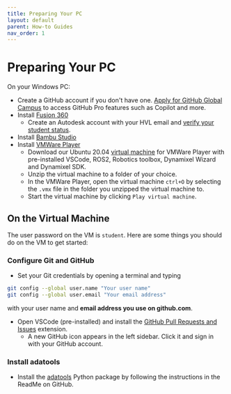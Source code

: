 ```yaml
---
title: Preparing Your PC
layout: default
parent: How-to Guides
nav_order: 1
---
```


# Preparing Your PC
On your Windows PC:
- Create a GitHub account if you don't have one. [Apply for GitHub Global Campus](https://docs.github.com/en/education/explore-the-benefits-of-teaching-and-learning-with-github-education/github-global-campus-for-students/apply-to-github-global-campus-as-a-student) to access GitHub Pro features such as Copilot and more.
- Install [Fusion 360]
    - Create an Autodesk account with your HVL email and [verify your student status](https://www.autodesk.com/support/technical/article/caas/sfdcarticles/sfdcarticles/How-to-verify-your-student-eligibility.html).
- Install [Bambu Studio]
- Install [VMWare Player]
    - Download our Ubuntu 20.04 [virtual machine] for VMWare Player with pre-installed VSCode, ROS2, Robotics toolbox, Dynamixel Wizard and Dynamixel SDK.
    - Unzip the virtual machine to a folder of your choice.
    - In the VMWare Player, open the virtual machine `ctrl+O` by selecting the `.vmx` file in the folder you unzipped the virtual machine to.
    - Start the virtual machine by clicking `Play virtual machine`.

## On the Virtual Machine
The user password on the VM is `student`.  Here are some things you should do on the VM to get started:

### Configure Git and GitHub
- Set your Git credentials by opening a terminal and typing  
```bash
git config --global user.name "Your user name"
git config --global user.email "Your email address"
```  
with your user name and **email address you use on github.com**.
- Open VSCode (pre-installed) and install the [GitHub Pull Requests and Issues](vscode:extension/GitHub.vscode-pull-request-github) extension.
    - A new GitHub icon appears in the left sidebar. Click it and sign in with your GitHub account.
    
### Install adatools
- Install the [adatools] Python package by following the instructions in the ReadMe on GitHub.





[Fusion 360]: https://www.autodesk.com/education/edu-software/overview?sorting=featured&filters=individual#card-f360
[Bambu Studio]: https://bambulab.com/en/download/studio
[VMWare Player]: https://customerconnect.vmware.com/en/downloads/details?downloadGroup=WKST-PLAYER-1625&productId=1039&rPId=98562
[virtual machine]: https://drive.google.com/file/d/15QU57vWVVieqcQ1c6Yy_SgfXyAmGCMJW/view?usp=sharing
[adatools]: https://github.com/frdedynamics/adatools
